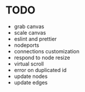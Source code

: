 # TODO

* grab canvas
* scale canvas
* eslint and prettier
* nodeports
* connections customization
* respond to node resize
* virtual scroll
* error on duplicated id
* update nodes
* update edges
